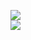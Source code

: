 [![](https://img.shields.io/badge/Made%20With-Github%20Spray-lightgrey.svg?style=for-the-badge&logo=github)](https://github.com/Annihil/github-spray#6833)  
[![](https://i.imgur.com/2DrTn0Z.gif)](https://github.com/Annihil/github-spray)